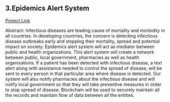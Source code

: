 
## 3.Epidemics Alert System

<a href="http://ec2-54-186-169-55.us-west-2.compute.amazonaws.com:8080/index.html"> Project Link</a>
 
Abstract: Infectious diseases are leading cause of mortality and morbidity in all countries. In developing countries, the concern is detecting infectious disease outbreaks early and stopping their mortality, spread and potential impact on society. Epidemics alert system will act as mediator between public and health organizations. This alert system will create a network between public, local government, pharmacies as well as health organisations. If a patient has been detected with infectious disease, a text alert along with assistance needed to control the spread of disease, will be sent to every person in that particular area where disease is detected. Our system will also notify pharmacies about the infectious disease and will notify local government so that they will take preventive measures in order to stop spread of disease. Blockchain will be used to securely maintain all the records and maintain flow of data between all the entities.

